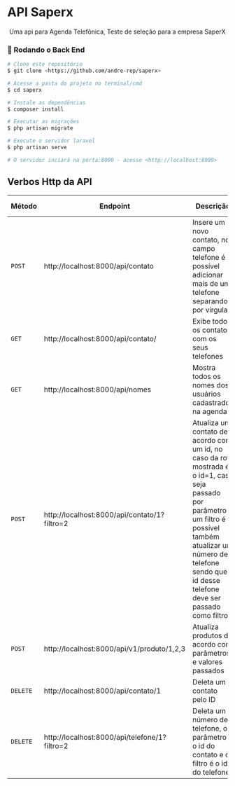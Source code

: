 # API Saperx
<p align="center">Uma api para Agenda Telefônica, Teste de seleção para a empresa SaperX</p>

### 🎲 Rodando o Back End

```bash
# Clone este repositório
$ git clone <https://github.com/andre-rep/saperx>

# Acesse a pasta do projeto no terminal/cmd
$ cd saperx

# Instale as dependências
$ composer install

# Executar as migrações
$ php artisan migrate

# Execute o servidor laravel
$ php artisan serve

# O servidor inciará na porta:8000 - acesse <http://localhost:8000>
```

## Verbos Http da API
| Método | Endpoint | Descrição | Exemplo de valores a serem enviados |
|---|---|---|---|
| `POST` | http://localhost:8000/api/contato | Insere um novo contato, no campo telefone é possível adicionar mais de um telefone separando por vírgula | nome:nome, email:email@email.com, data_de_nascimento:10/10/2020, cpf:123456789, telefone:12345678,12345678 |
| `GET` | http://localhost:8000/api/contato/ | Exibe todos os contatos com os seus telefones | Não é necessário fazer envio de valores|
| `GET` | http://localhost:8000/api/nomes | Mostra todos os nomes dos usuários cadastrados na agenda | Não é necessário fazer envio de valores |
| `POST` | http://localhost:8000/api/contato/1?filtro=2 | Atualiza um contato de acordo com um id, no caso da rota mostrada é o id=1, caso seja passado por parâmetro um filtro é possível também atualizar um número de telefone sendo que o id desse telefone deve ser passado como filtro | _method:put, nome:novonome, email:email@novoemail.com, data_de_nascimento:20/20/2020, cpf:12345678911, telefone:123456789 |
| `POST` | http://localhost:8000/api/v1/produto/1,2,3 | Atualiza produtos de acordo com parâmetros e valores passados | _method: put, nome: nome atualizado;nome atualizado2;nome atualizado3 e descrição atualizada;descrição atualizada2; descrição atualizada3 |
| `DELETE` | http://localhost:8000/api/contato/1 | Deleta um contato pelo ID | Não é necessário enviar valores |
| `DELETE` | http://localhost:8000/api/telefone/1?filtro=2 | Deleta um número de telefone, o parâmetro é o id do contato e o filtro é o id do telefone | Não é necessário enviar valores |
